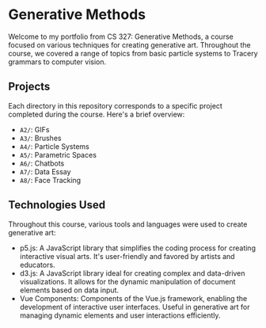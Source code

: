 # Generative Methods

Welcome to my portfolio from CS 327: Generative Methods, a course focused on various techniques for creating generative art. Throughout the course, we covered a range of topics from basic particle systems to Tracery grammars to computer vision. 

## Projects

Each directory in this repository corresponds to a specific project completed during the course. Here's a brief overview:

- `A2/`: GIFs
- `A3/`: Brushes
- `A4/`: Particle Systems
- `A5/`: Parametric Spaces
- `A6/`: Chatbots
- `A7/`: Data Essay
- `A8/`: Face Tracking

## Technologies Used

Throughout this course, various tools and languages were used to create generative art:

- p5.js: A JavaScript library that simplifies the coding process for creating interactive visual arts. It's user-friendly and favored by artists and educators.
- d3.js: A JavaScript library ideal for creating complex and data-driven visualizations. It allows for the dynamic manipulation of document elements based on data input.
- Vue Components: Components of the Vue.js framework, enabling the development of interactive user interfaces. Useful in generative art for managing dynamic elements and user interactions efficiently.
